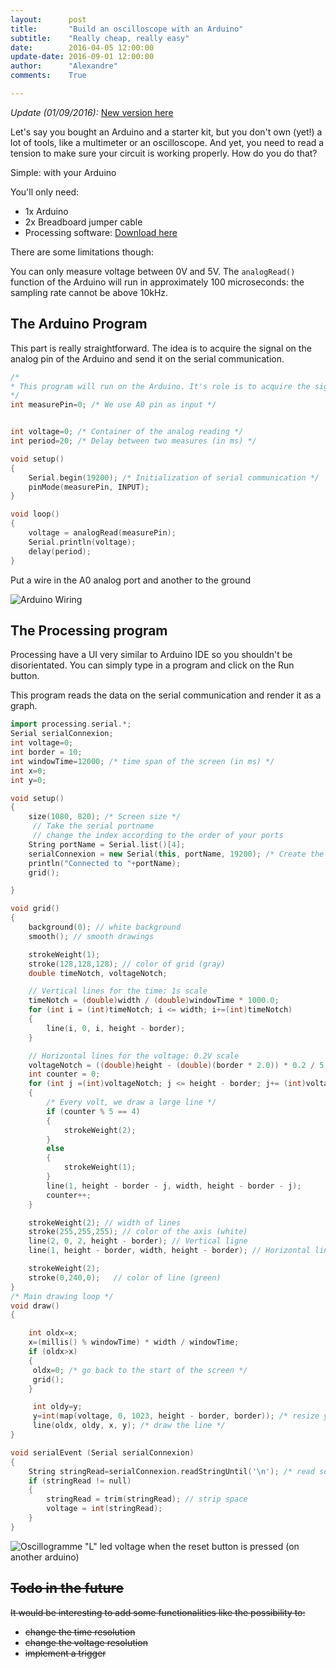 ```yaml
---
layout:      post
title:       "Build an oscilloscope with an Arduino"
subtitle:    "Really cheap, really easy"
date:        2016-04-05 12:00:00
update-date: 2016-09-01 12:00:00
author:      "Alexandre"
comments:    True

---
```


*Update (01/09/2016):* [New version here](https://github.com/achntrl/arduino-oscilloscope)

Let's say you bought an Arduino and a starter kit, but you don't own (yet!) a lot of tools, like a multimeter or an oscilloscope. And yet, you need to read a tension to make sure your circuit is working properly. How do you do that?

Simple: with your Arduino

You'll only need:

* 1x Arduino
* 2x Breadboard jumper cable
* Processing software: [Download here](https://processing.org/)

There are some limitations though:

You can only measure voltage between 0V and 5V. The `analogRead()` function of the Arduino will run in approximately 100 microseconds:  the sampling rate cannot be above 10kHz.


## The Arduino Program

This part is really straightforward. The idea is to acquire the signal on the analog pin of the Arduino and send it on the serial communication.

~~~c++
/*
* This program will run on the Arduino. It's role is to acquire the signal
*/
int measurePin=0; /* We use A0 pin as input */


int voltage=0; /* Container of the analog reading */
int period=20; /* Delay between two measures (in ms) */

void setup()
{
    Serial.begin(19200); /* Initialization of serial communication */
    pinMode(measurePin, INPUT);
}

void loop()
{
    voltage = analogRead(measurePin);
    Serial.println(voltage);
    delay(period);
}
~~~

Put a wire in the A0 analog port and another to the ground

<img src="{{ site.baseurl }}/img/arduino-wire.jpg" alt="Arduino Wiring">

## The Processing program
Processing have a UI very similar to Arduino IDE so you shouldn't be disorientated. You can simply type in a program and click on the Run button.

This program reads the data on the serial communication and render it as a graph.


~~~c++
import processing.serial.*;
Serial serialConnexion;
int voltage=0;
int border = 10;
int windowTime=12000; /* time span of the screen (in ms) */
int x=0;
int y=0;

void setup()
{
    size(1080, 820); /* Screen size */
     // Take the serial portname
     // change the index according to the order of your ports
    String portName = Serial.list()[4];
    serialConnexion = new Serial(this, portName, 19200); /* Create the connexion */
    println("Connected to "+portName);
    grid();

}

void grid()
{
    background(0); // white background
    smooth(); // smooth drawings

    strokeWeight(1);
    stroke(128,128,128); // color of grid (gray)
    double timeNotch, voltageNotch;

    // Vertical lines for the time: 1s scale
    timeNotch = (double)width / (double)windowTime * 1000.0;
    for (int i = (int)timeNotch; i <= width; i+=(int)timeNotch)
    {
        line(i, 0, i, height - border);
    }

    // Horizontal lines for the voltage: 0.2V scale
    voltageNotch = ((double)height - (double)(border * 2.0)) * 0.2 / 5.0;
    int counter = 0;
    for (int j =(int)voltageNotch; j <= height - border; j+= (int)voltageNotch)
    {
        /* Every volt, we draw a large line */
        if (counter % 5 == 4)
        {
            strokeWeight(2);
        }
        else
        {
            strokeWeight(1);
        }
        line(1, height - border - j, width, height - border - j);
        counter++;
    }

    strokeWeight(2); // width of lines
    stroke(255,255,255); // color of the axis (white)
    line(2, 0, 2, height - border); // Vertical ligne
    line(1, height - border, width, height - border); // Horizontal line

    strokeWeight(2);
    stroke(0,240,0);   // color of line (green)
}
/* Main drawing loop */
void draw()
{

    int oldx=x;
    x=(millis() % windowTime) * width / windowTime;
    if (oldx>x)
    {
     oldx=0; /* go back to the start of the screen */
     grid();
    }

     int oldy=y;
     y=int(map(voltage, 0, 1023, height - border, border)); /* resize y between 20 and 680 */
     line(oldx, oldy, x, y); /* draw the line */
}

void serialEvent (Serial serialConnexion)
{
    String stringRead=serialConnexion.readStringUntil('\n'); /* read serial until end of line */
    if (stringRead != null)
    {
        stringRead = trim(stringRead); // strip space
        voltage = int(stringRead);
    }
}
~~~

<img src="{{ site.baseurl }}/img/oscillogramme.png" alt="Oscillogramme">
<span class="caption text-muted">"L" led voltage when the reset button is pressed (on another arduino)</span>

## ~~Todo in the future~~

~~It would be interesting to add some functionalities like the possibility to:~~

* ~~change the time resolution~~
* ~~change the voltage resolution~~
* ~~implement a trigger~~
